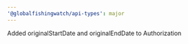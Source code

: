 ```yaml
---
'@globalfishingwatch/api-types': major
---
```


Added originalStartDate and originalEndDate to Authorization

